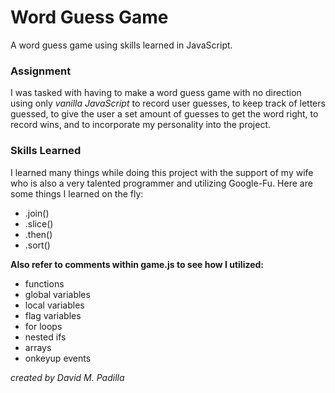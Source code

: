 # Word Guess Game
A word guess game using skills learned in JavaScript.

### Assignment
I was tasked with having to make a word guess game with no direction using only 
*vanilla JavaScript* to record user guesses, to keep track of letters guessed, 
to give the user a set amount of guesses to get the word right, to record wins, 
and to incorporate my personality into the project. 

### Skills Learned
I learned many things while doing this project with the support of my wife 
who is also a very talented programmer and utilizing Google-Fu. Here are some things
I learned on the fly:

* .join()
* .slice()
* .then()
* .sort()

**Also refer to comments within game.js to see how I utilized:**
* functions
* global variables
* local variables
* flag variables
* for loops
* nested ifs
* arrays
* onkeyup events

*created by David M. Padilla*
